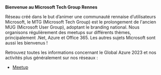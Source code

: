**Bienvenue au Microsoft Tech Group Rennes**

Réseau créé dans le but d’animer une communauté rennaise d’utilisateurs Microsoft, le MTG (Microsoft Tech Group) est le prolongement de l'ancien MUG (Microsoft User Group), adoptant le branding national.
Nous organisons régulièrement des meetups sur différents thèmes, principalement .Net, Azure et Office 365. Les autres sujets Microsoft sont aussi les bienvenus !

Retrouvez toutes les informations concernant le Global Azure 2023 et nos activités plus généralement sur nos réseaux :
* [Meetup](https://www.mtg-france.org/)
